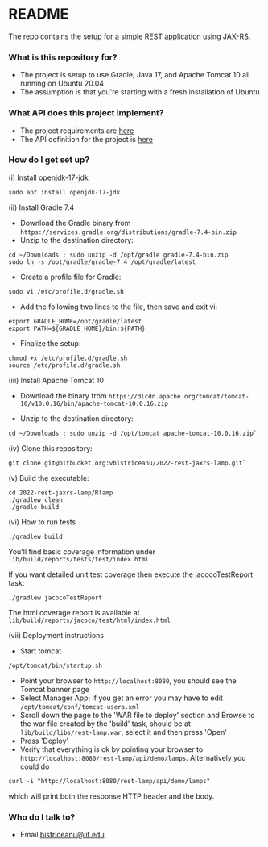 # README #

The repo contains the setup for a simple REST application using JAX-RS.

### What is this repository for? ###

* The project is setup to use Gradle, Java 17, and Apache Tomcat 10 all running on Ubuntu 20.04
* The assumption is that you're starting with a fresh installation of Ubuntu

### What API does this project implement? ###

* The project requirements are [here](http://cs.iit.edu/~virgil/cs445/mail.spring2022/sample-rest-code/requirements.html)
* The API definition for the project is [here](http://cs.iit.edu/~virgil/cs445/mail.spring2022/sample-rest-code/api.html)

### How do I get set up? ###

(i) Install openjdk-17-jdk

`sudo apt install openjdk-17-jdk`

(ii) Install Gradle 7.4

* Download the Gradle binary from `https://services.gradle.org/distributions/gradle-7.4-bin.zip`
* Unzip to the destination directory:
```
cd ~/Downloads ; sudo unzip -d /opt/gradle gradle-7.4-bin.zip
sudo ln -s /opt/gradle/gradle-7.4 /opt/gradle/latest
```
* Create a profile file for Gradle:
```
sudo vi /etc/profile.d/gradle.sh
```
* Add the following two lines to the file, then save and exit vi:
```
export GRADLE_HOME=/opt/gradle/latest
export PATH=${GRADLE_HOME}/bin:${PATH}
```
* Finalize the setup:
```
chmod +x /etc/profile.d/gradle.sh
source /etc/profile.d/gradle.sh
```

(iii) Install Apache Tomcat 10

* Download the binary from `https://dlcdn.apache.org/tomcat/tomcat-10/v10.0.16/bin/apache-tomcat-10.0.16.zip`

* Unzip to the destination directory:
```
cd ~/Downloads ; sudo unzip -d /opt/tomcat apache-tomcat-10.0.16.zip`
```
(iv) Clone this repository:
```
git clone git@bitbucket.org:vbistriceanu/2022-rest-jaxrs-lamp.git`
```
(v) Build the executable:
```
cd 2022-rest-jaxrs-lamp/Rlamp
./gradlew clean
./gradle build
```

(vi) How to run tests

```
./gradlew build
```
You'll find basic coverage information under `lib/build/reports/tests/test/index.html`

If you want detailed unit test coverage then execute the jacocoTestReport task:
```
./gradlew jacocoTestReport
```
The html coverage report is available at `lib/build/reports/jacoco/test/html/index.html`

(vii) Deployment instructions

* Start tomcat
```
/opt/tomcat/bin/startup.sh
```
* Point your browser to `http://localhost:8080`, you should see the Tomcat banner page
* Select Manager App; if you get an error you may have to edit `/opt/tomcat/conf/tomcat-users.xml`
* Scroll down the page to the 'WAR file to deploy' section and Browse to the war file created by the 'build' task, should be at `lib/build/libs/rest-lamp.war`, select it and then press 'Open'
* Press 'Deploy'
* Verify that everything is ok by pointing your browser to `http://localhost:8080/rest-lamp/api/demo/lamps`.  Alternatively you could do
```
curl -i "http://localhost:8080/rest-lamp/api/demo/lamps"
```
which will print both the response HTTP header and the body.


### Who do I talk to? ###

* Email bistriceanu@iit.edu
